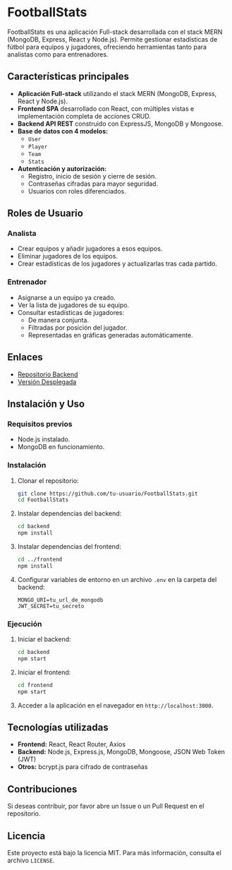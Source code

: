 # FootballStats

FootballStats es una aplicación Full-stack desarrollada con el stack MERN (MongoDB, Express, React y Node.js). Permite gestionar estadísticas de fútbol para equipos y jugadores, ofreciendo herramientas tanto para analistas como para entrenadores.

## Características principales

- **Aplicación Full-stack** utilizando el stack MERN (MongoDB, Express, React y Node.js).
- **Frontend SPA** desarrollado con React, con múltiples vistas e implementación completa de acciones CRUD.
- **Backend API REST** construido con ExpressJS, MongoDB y Mongoose.
- **Base de datos con 4 modelos:**
  - `User`
  - `Player`
  - `Team`
  - `Stats`
- **Autenticación y autorización:**
  - Registro, inicio de sesión y cierre de sesión.
  - Contraseñas cifradas para mayor seguridad.
  - Usuarios con roles diferenciados.

## Roles de Usuario

### Analista
- Crear equipos y añadir jugadores a esos equipos.
- Eliminar jugadores de los equipos.
- Crear estadísticas de los jugadores y actualizarlas tras cada partido.

### Entrenador
- Asignarse a un equipo ya creado.
- Ver la lista de jugadores de su equipo.
- Consultar estadísticas de jugadores:
  - De manera conjunta.
  - Filtradas por posición del jugador.
  - Representadas en gráficas generadas automáticamente.

## Enlaces
- [Repositorio Backend](https://github.com/Kilianhc/FootballStats-Back)
- [Versión Desplegada](https://analyststats.netlify.app/)

## Instalación y Uso

### Requisitos previos
- Node.js instalado.
- MongoDB en funcionamiento.

### Instalación
1. Clonar el repositorio:
   ```sh
   git clone https://github.com/tu-usuario/FootballStats.git
   cd FootballStats
   ```
2. Instalar dependencias del backend:
   ```sh
   cd backend
   npm install
   ```
3. Instalar dependencias del frontend:
   ```sh
   cd ../frontend
   npm install
   ```
4. Configurar variables de entorno en un archivo `.env` en la carpeta del backend:
   ```env
   MONGO_URI=tu_url_de_mongodb
   JWT_SECRET=tu_secreto
   ```

### Ejecución
1. Iniciar el backend:
   ```sh
   cd backend
   npm start
   ```
2. Iniciar el frontend:
   ```sh
   cd frontend
   npm start
   ```
3. Acceder a la aplicación en el navegador en `http://localhost:3000`.

## Tecnologías utilizadas
- **Frontend:** React, React Router, Axios
- **Backend:** Node.js, Express.js, MongoDB, Mongoose, JSON Web Token (JWT)
- **Otros:** bcrypt.js para cifrado de contraseñas

## Contribuciones
Si deseas contribuir, por favor abre un Issue o un Pull Request en el repositorio.

## Licencia
Este proyecto está bajo la licencia MIT. Para más información, consulta el archivo `LICENSE`.

